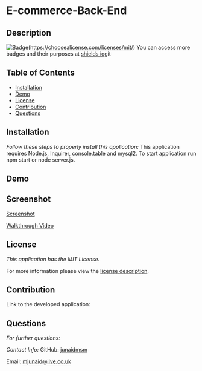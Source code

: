 # E-commerce-Back-End
## Description



![Badge](https://img.shields.io/badge/license-MITLicense-brightorange)(https://choosealicense.com/licenses/mit/)
You can access more badges and their purposes at [shields.io](https://shields.io)git
## Table of Contents
  * [Installation](#installation)
  * [Demo](#demo)  
  * [License](#license)
  * [Contribution](#contribution)  
  * [Questions](#questions)  
## Installation

 _Follow these steps to properly install this application:_
This application requires Node.js, Inquirer, console.table and mysql2. To start application run npm start or node server.js.

## Demo


  ## Screenshot

[Screenshot]()
<image src = "">



  [Walkthrough Video]()



## License

_This application has the MIT License._
      
  For more information please view the [license description](https://choosealicense.com/licenses/mit/).
  
## Contribution

Link to the developed application: 


## Questions

 _For further questions:_
  
  
  _Contact Info:_
  GitHub: [junaidmsm](https://github.com/g)

  Email: [mjunaid@live.co.uk](mailto:y)
